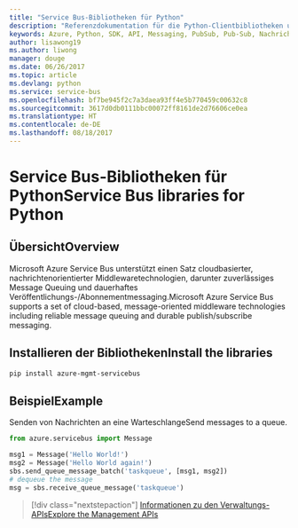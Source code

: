 ```yaml
---
title: "Service Bus-Bibliotheken für Python"
description: "Referenzdokumentation für die Python-Clientbibliotheken und -Verwaltungsbibliotheken für Service Bus"
keywords: Azure, Python, SDK, API, Messaging, PubSub, Pub-Sub, Nachrichtenbroker
author: lisawong19
ms.author: liwong
manager: douge
ms.date: 06/26/2017
ms.topic: article
ms.devlang: python
ms.service: service-bus
ms.openlocfilehash: bf7be945f2c7a3daea93ff4e5b770459c00632c8
ms.sourcegitcommit: 3617d0db0111bbc00072ff8161de2d76606ce0ea
ms.translationtype: HT
ms.contentlocale: de-DE
ms.lasthandoff: 08/18/2017
---
```

# <a name="service-bus-libraries-for-python"></a><span data-ttu-id="67aa4-104">Service Bus-Bibliotheken für Python</span><span class="sxs-lookup"><span data-stu-id="67aa4-104">Service Bus libraries for Python</span></span>

## <a name="overview"></a><span data-ttu-id="67aa4-105">Übersicht</span><span class="sxs-lookup"><span data-stu-id="67aa4-105">Overview</span></span>

<span data-ttu-id="67aa4-106">Microsoft Azure Service Bus unterstützt einen Satz cloudbasierter, nachrichtenorientierter Middlewaretechnologien, darunter zuverlässiges Message Queuing und dauerhaftes Veröffentlichungs-/Abonnementmessaging.</span><span class="sxs-lookup"><span data-stu-id="67aa4-106">Microsoft Azure Service Bus supports a set of cloud-based, message-oriented middleware technologies including reliable message queuing and durable publish/subscribe messaging.</span></span> 

## <a name="install-the-libraries"></a><span data-ttu-id="67aa4-107">Installieren der Bibliotheken</span><span class="sxs-lookup"><span data-stu-id="67aa4-107">Install the libraries</span></span>
```bash
pip install azure-mgmt-servicebus
```

## <a name="example"></a><span data-ttu-id="67aa4-108">Beispiel</span><span class="sxs-lookup"><span data-stu-id="67aa4-108">Example</span></span>
<span data-ttu-id="67aa4-109">Senden von Nachrichten an eine Warteschlange</span><span class="sxs-lookup"><span data-stu-id="67aa4-109">Send messages to a queue.</span></span>

```python
from azure.servicebus import Message

msg1 = Message('Hello World!')
msg2 = Message('Hello World again!')
sbs.send_queue_message_batch('taskqueue', [msg1, msg2])
# dequeue the message
msg = sbs.receive_queue_message('taskqueue')
```
> [!div class="nextstepaction"]
> [<span data-ttu-id="67aa4-110">Informationen zu den Verwaltungs-APIs</span><span class="sxs-lookup"><span data-stu-id="67aa4-110">Explore the Management APIs</span></span>](/python/api/overview/azure/servicebus/managementlibrary)

